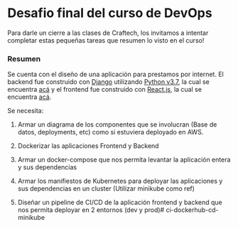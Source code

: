 # Desafio final del curso de DevOps

Para darle un cierre a las clases de Craftech, los invitamos a intentar completar estas pequeñas tareas que resumen lo visto en el curso!

### Resumen

Se cuenta con el diseño de una aplicación para prestamos por internet. El backend fue construido con [Django](https://www.djangoproject.com/) utilizando [Python v3.7](https://www.python.org/), la cual se encuentra [acá](backend/) y el frontend fue construido con [React.js](https://es.reactjs.org/), la cual se encuentra [acá](frontend/).

Se necesita:

1. Armar un diagrama de los componentes que se involucran (Base de datos, deployments, etc) como si estuviera deployado en AWS.

1. Dockerizar las aplicaciones Frontend y Backend

1. Armar un docker-compose que nos permita levantar la aplicación entera y sus dependencias

1. Armar los manifiestos de Kubernetes para deployar las aplicaciones y sus dependencias en un cluster (Utilizar minikube como ref)

1. Diseñar un pipeline de CI/CD de la aplicación frontend y backend que nos permita deployar en 2 entornos (dev y prod)# ci-dockerhub-cd-minikube
